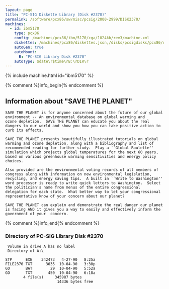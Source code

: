 ```yaml
---
layout: page
title: "PC-SIG Diskette Library (Disk #2370)"
permalink: /software/pcx86/sw/misc/pcsig/2000-2999/DISK2370/
machines:
  - id: ibm5170
    type: pcx86
    config: /machines/pcx86/ibm/5170/cga/1024kb/rev3/machine.xml
    diskettes: /machines/pcx86/diskettes.json,/disks/pcsigdisks/pcx86/diskettes.json
    autoGen: true
    autoMount:
      B: "PC-SIG Library Disk #2370"
    autoType: $date\r$time\rB:\rDIR\r
---
```


{% include machine.html id="ibm5170" %}

{% comment %}info_begin{% endcomment %}

## Information about "SAVE THE PLANET"

    SAVE THE PLANET is for anyone concerned about the future of our global
    environment -- An environmental database on global warming and
    ozone depletion.  SAVE THE PLANET can educate you about the real
    dangers to our world and show you how you can take positive action to
    curb its effects.
    
    SAVE THE PLANET presents beautifully illustrated tutorials on global
    warming and ozone depletion, along with a bibliography and list of
    recommended reading for further study.  Play a ``Global Roulette''
    simulation which projects global temperatures for the next 60 years,
    based on various greenhouse warming sensitivities and energy policy
    choices.
    
    Also provided are the environmental voting records of all members of
    congress along with information on new environmental legislation,
    recycling, and energy saving tips.  A built in ``Write to Washington''
    word processor is ready to write quick letters to Washington.  Select
    the politician's name from menus of the entire congressional
    delegation for each state.  What better way to let your congressional
    representative know of your concern about our planet?
    
    SAVE THE PLANET can explain and demonstrate the real danger our planet
    is facing AND it gives you a way to easily and effectively inform the
    government of your  concern.
{% comment %}info_end{% endcomment %}


### Directory of PC-SIG Library Disk #2370

     Volume in drive A has no label
     Directory of A:\

    STP      EXE    342473   4-27-90   8:25a
    FILE2370 TXT      3035  10-04-90   3:30p
    GO       BAT        29  10-04-90   5:52a
    GO       TXT       450  10-04-90   6:18a
            4 file(s)     345987 bytes
                           14336 bytes free

